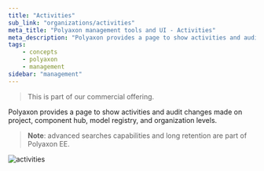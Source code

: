 ```yaml
---
title: "Activities"
sub_link: "organizations/activities"
meta_title: "Polyaxon management tools and UI - Activities"
meta_description: "Polyaxon provides a page to show activities and audit changes made on project, component hub, model registry, and organization levels."
tags:
    - concepts
    - polyaxon
    - management
sidebar: "management"
---
```


<blockquote class="commercial">This is part of our commercial offering.</blockquote>

Polyaxon provides a page to show activities and audit changes made on project, component hub, model registry, and organization levels.

> **Note**: advanced searches capabilities and long retention are part of Polyaxon EE.

![activities](../../../../content/images/dashboard/analytics-activities/activities.png)
